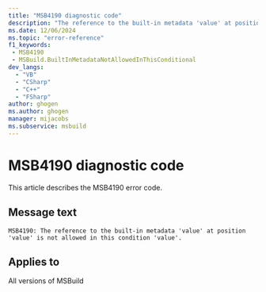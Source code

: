 ```yaml
---
title: "MSB4190 diagnostic code"
description: "The reference to the built-in metadata 'value' at position 'value' is not allowed in this condition 'value'."
ms.date: 12/06/2024
ms.topic: "error-reference"
f1_keywords:
 - MSB4190
 - MSBuild.BuiltInMetadataNotAllowedInThisConditional
dev_langs:
  - "VB"
  - "CSharp"
  - "C++"
  - "FSharp"
author: ghogen
ms.author: ghogen
manager: mijacobs
ms.subservice: msbuild
---
```


# MSB4190 diagnostic code

<!-- :::ErrorDefinitionDescription::: -->
<!-- :::editable-content name="introDescription"::: -->
This article describes the MSB4190 error code.
<!-- :::editable-content-end::: -->

## Message text

```output
MSB4190: The reference to the built-in metadata 'value' at position 'value' is not allowed in this condition 'value'.
```

<!-- :::editable-content name="postOutputDescription"::: -->
<!--
{StrBegin="MSB4190: "}
-->
<!-- :::editable-content-end::: -->
<!-- :::ErrorDefinitionDescription-end::: -->

## Applies to

All versions of MSBuild
